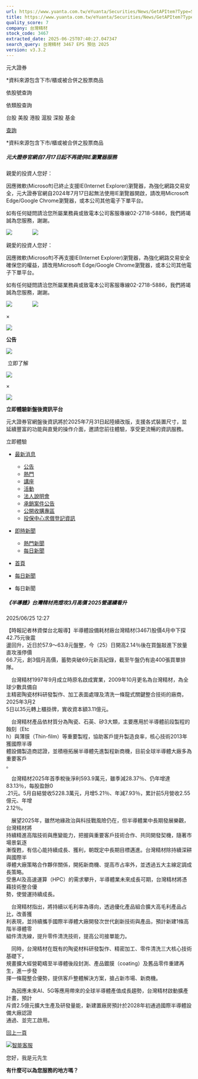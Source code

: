 ```yaml
---
url: https://www.yuanta.com.tw/eYuanta/Securities/News/GetAPItem?Type=StockTodayNews&id=202506250122759
title: https://www.yuanta.com.tw/eYuanta/Securities/News/GetAPItem?Type=StockTodayNews&id=202506250122759
quality_score: 7
company: 台灣精材
stock_code: 3467
extracted_date: 2025-06-25T07:40:27.047347
search_query: 台灣精材 3467 EPS 預估 2025
version: v3.3.2
---
```


元大證券



\*資料來源包含下市/櫃或被合併之股票商品

依股號查詢

依類股查詢

台股
美股
港股
滬股
深股
基金


[查詢](javascript:void(0);)



\*資料來源包含下市/櫃或被合併之股票商品

##### 元大證券官網自7月17日起不再提供IE瀏覽器服務

親愛的投資人您好：

因應微軟(Microsoft)已終止支援IE(Internet Explorer)瀏覽器，為強化網路交易安全，元大證券官網自2024年7月17日起無法使用IE瀏覽器開啟，請改用Microsoft Edge/Google Chrome瀏覽器，或本公司其他電子下單平台。

如有任何疑問請洽您所屬業務員或致電本公司客服專線02-2718-5886，我們將竭誠為您服務，謝謝。

  
  

[![](/eYuanta/Content/chrome_dn.png)](https://www.google.com/intl/zh-TW/chrome/)
            
[![](/eYuanta/Content/edge_dn.png)](https://www.microsoft.com/zh-tw/edge)

親愛的投資人您好：

因應微軟(Microsoft)不再支援IE(Internet Explorer)瀏覽器，為強化網路交易安全確保您的權益，請改用Microsoft Edge/Google Chrome瀏覽器，或本公司其他電子下單平台。

如有任何疑問請洽您所屬業務員或致電本公司客服專線02-2718-5886，我們將竭誠為您服務，謝謝。

  
  

[![](/eYuanta/Content/chrome_dn.png)](https://www.google.com/intl/zh-TW/chrome/)
            
[![](/eYuanta/Content/edge_dn.png)](https://www.microsoft.com/zh-tw/edge)

×

![](/eYuanta/Content/images/AnnouncementModalTitleIcon.png)

**公告**

![](/eYuanta/Content/Agent/images/img_event_prev.png)

![]()
立即了解

![](/eYuanta/Content/Agent/images/img_event_next.png)

×

![](/eYuanta/Content/images/AnnouncementModalTitleIcon.png)

**立即體驗新盤後資訊平台**

元大證券官網盤後資訊將於2025年7月31日起陸續改版，支援各式裝置尺寸，並延續豐富的功能與直覺的操作介面，邀請您前往體驗，享受更流暢的資訊服務。

立即體驗

* [最新消息](#)
  + [公告](/eYuanta/Securities/News/Index?CategoryId=S000000051)
  + [熱門](/eYuanta/Securities/News/Index?CategoryId=S000000052)
  + [講座](/eYuanta/Securities/News/Index?CategoryId=S000000067)
  + [活動](/eYuanta/Securities/News/Index?CategoryId=S000000068)
  + [法人說明會](/eYuanta/Securities/News/Index?CategoryId=S000000601)
  + [承銷案件公告](/eYuanta/Securities/News/Index?CategoryId=S000000602)
  + [公開收購專區](/eYuanta/Securities/News/Index?CategoryId=S000000603)
  + [投保中心求償登記資訊](/eYuanta/Securities/News/Index?CategoryId=S000000806)
* [即時新聞](#)
  + [熱門新聞](/eYuanta/Securities/News/GetAPIList?Type=StockHotNews)
  + [每日新聞](/eYuanta/Securities/News/GetAPIList?Type=StockTodayNews)

* [首頁](/eYuanta/)
* [每日新聞](/eYuanta/Securities/News/GetAPIList?Type=StockTodayNews)
* 每日新聞

##### 《半導體》台灣精材亮燈攻3月高價 2025營運續看升

2025/06/25 12:27

  
【時報記者林資傑台北報導】半導體設備耗材廠台灣精材(3467)股價4月中下探42.75元後震  
盪回升，近日於57.9～63.8元盤整，今（25）日開高2.14％後在買盤敲進下放量直攻漲停價  
66.7元，創3個月高價，蓄勢突破69元新高紀錄，截至午盤仍有逾400張買單排隊。  
  
　台灣精材1997年9月成立時原名啟成實業，2009年10月更名為台灣精材，為全球少數具備自  
主精密陶瓷材料研發製作、加工表面處理及清洗一條龍式關鍵整合技術的廠商，2025年3月2  
5日以35元轉上櫃掛牌，實收資本額3.11億元。  
  
　台灣精材產品依材質分為陶瓷、石英、矽3大類，主要應用於半導體前段製程的蝕刻（Etc  
h）與薄膜（Thin-film）等重要製程，協助客戶提升製造良率，核心技術2013年獲國際半導  
體設備製造商認證，並積極拓展半導體先進製程新商機，目前全球半導體大廠多為重要客戶  
。  
  
　台灣精材2025年首季稅後淨利593.9萬元，雖季減28.37％、仍年增達83.13％，每股盈餘0  
.21元。5月自結營收5228.3萬元，月增5.21％、年減7.93％，累計前5月營收2.55億元、年增  
2.12％。  
  
　展望2025年，雖然地緣政治與科技戰風險仍在，但半導體業中長期發展樂觀，台灣精材將  
持續精進高階技術與應變能力，把握與重要客戶技術合作、共同開發契機，隨著市場景氣逐  
漸復甦，有信心能持續成長、獲利，朝既定中長期目標邁進。台灣精材除持續深耕與國際半  
導體大廠策略合作夥伴關係，開拓新商機、提高市占率外，並透過五大主線定調成長策略。  
受惠AI及高速運算（HPC）的需求攀升，半導體業未來成長可期，台灣精材將憑藉技術整合優  
勢，使營運持續成長。  
  
　台灣精材指出，將持續以毛利率為導向，透過優化產品組合擴大高毛利產品占比，改善獲  
利表現，並持續攜手國際半導體大廠開發次世代創新技術與產品，預計新建1條高階半導體零  
組件清洗線，提升零件清洗技術，提高公司接單能力。  
  
　同時，台灣精材在既有的陶瓷材料研發製作、精密加工、零件清洗三大核心技術基礎下，  
規畫擴大經營範疇至半導體後段封測、產品鍍膜（coating）及舊品零件重建再生，進一步發  
揮一條龍整合優勢，提供客戶整體解決方案，搶占新市場、新商機。  
  
　為因應未來AI、5G等應用帶來的全球半導體產值成長趨勢，台灣精材啟動擴產計畫，預計  
斥資2.5億元擴大生產及研發量能，新建置廠房預計於2028年初通過國際半導體設備大廠認證  
通過、並完工啟用。  
  
  

[回上一頁](/eYuanta/Securities/News/GetAPIList?Type=StockTodayNews&id=202506250122759)

[![智能客服](/eYuanta/Content/Securities/images/MrYuanta.png)](https://global.yuanta.com.tw/NexusWebTrade/Login/AiChatWebGuestGo)

您好，我是元先生

**有什麼可以為您服務的地方嗎？**